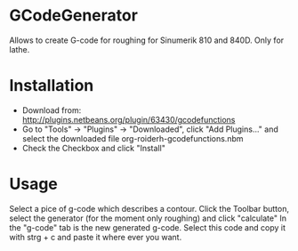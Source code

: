 # GCodeGenerator

Allows to create G-code for roughing for Sinumerik 810 and 840D. Only for lathe.

# Installation

* Download from: http://plugins.netbeans.org/plugin/63430/gcodefunctions
* Go to "Tools" -> "Plugins" -> "Downloaded", click "Add Plugins..." and select the downloaded file org-roiderh-gcodefunctions.nbm
* Check the Checkbox and click "Install"

# Usage

Select a pice of g-code which describes a contour. Click the Toolbar button, select the generator (for the moment only roughing) and click "calculate"
In the "g-code" tab is the new generated g-code. Select this code and copy it with strg + c and paste it where ever you want.

